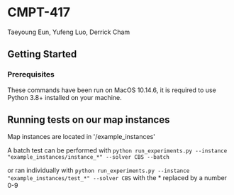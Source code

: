 # CMPT-417

Taeyoung Eun, Yufeng Luo, Derrick Cham

## Getting Started

### Prerequisites

These commands have been run on MacOS 10.14.6, it is required to use Python 3.8+ installed on your machine.

## Running tests on our map instances

Map instances are located in '/example_instances'

A batch test can be performed with ``` python run_experiments.py --instance "example_instances/instance_*" --solver CBS --batch ```

or ran individually with ``` python run_experiments.py --instance "example_instances/test_*" --solver CBS ``` with the * replaced by a number 0-9
